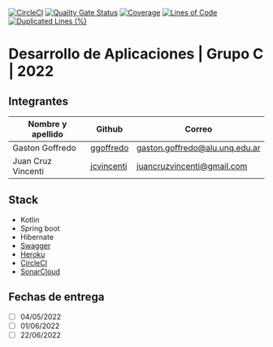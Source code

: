 [![CircleCI](https://circleci.com/gh/jcvincenti/DesApp-Grupo-C-012022/tree/main.svg?style=svg)](https://circleci.com/gh/jcvincenti/DesApp-Grupo-C-012022/tree/main)
[![Quality Gate Status](https://sonarcloud.io/api/project_badges/measure?project=jcvincenti_DesApp-Grupo-C-012022&metric=alert_status)](https://sonarcloud.io/summary/new_code?id=jcvincenti_DesApp-Grupo-C-012022)
[![Coverage](https://sonarcloud.io/api/project_badges/measure?project=jcvincenti_DesApp-Grupo-C-012022&metric=coverage)](https://sonarcloud.io/summary/new_code?id=jcvincenti_DesApp-Grupo-C-012022)
[![Lines of Code](https://sonarcloud.io/api/project_badges/measure?project=jcvincenti_DesApp-Grupo-C-012022&metric=ncloc)](https://sonarcloud.io/summary/new_code?id=jcvincenti_DesApp-Grupo-C-012022)
[![Duplicated Lines (%)](https://sonarcloud.io/api/project_badges/measure?project=jcvincenti_DesApp-Grupo-C-012022&metric=duplicated_lines_density)](https://sonarcloud.io/summary/new_code?id=jcvincenti_DesApp-Grupo-C-012022)
# Desarrollo de Aplicaciones | Grupo C | 2022

## Integrantes

| Nombre y apellido  |                   Github                    |	          Correo            |
| ------------------ | ------------------------------------------- | ------------------------------ |
|  Gaston Goffredo   |  [ggoffredo](https://github.com/ggoffredo)  | gaston.goffredo@alu.unq.edu.ar |
| Juan Cruz Vincenti | [jcvincenti](https://github.com/jcvincenti) |   juancruzvincenti@gmail.com   |

## Stack
- Kotlin
- Spring boot
- Hibernate
- [Swagger](https://desapp-grupo-c-012022.herokuapp.com/swagger)
- [Heroku](https://desapp-grupo-c-012022.herokuapp.com)
- [CircleCI](https://app.circleci.com/pipelines/github/jcvincenti/DesApp-Grupo-C-012022)
- [SonarCloud](https://sonarcloud.io/project/overview?id=jcvincenti_DesApp-Grupo-C-012022)

## Fechas de entrega
- [ ] 04/05/2022
- [ ] 01/06/2022
- [ ] 22/06/2022
